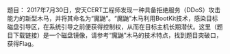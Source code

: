 题目：
2017年7月30日，安天CERT工程师发现一种具备拒绝服务（DDoS）攻击能力的新型木马，并将其命名为“魔鼬”。“魔鼬”木马利用BootKit技术，感染目标磁盘引导区，在系统引导之前便获得控制权，从而在目标主机长期潜伏。这里（题目下载链接）是一个磁盘镜像，请参考“魔鼬”木马的技术特点，找到题目突破口，获得Flag。
